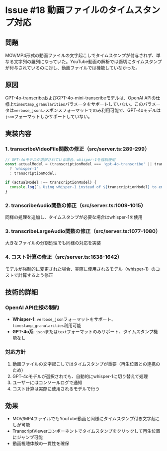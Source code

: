# Issue #18 動画ファイルのタイムスタンプ対応

## 問題
MOV/MP4形式の動画ファイルの文字起こしでタイムスタンプが付与されず、単なる文字列の羅列になっていた。YouTube動画の解析では適切にタイムスタンプが付与されているのに対し、動画ファイルでは機能していなかった。

## 原因
GPT-4o-transcribeおよびGPT-4o-mini-transcribeモデルは、OpenAI APIの仕様上`timestamp_granularities`パラメータをサポートしていない。このパラメータは`verbose_json`レスポンスフォーマットでのみ利用可能で、GPT-4oモデルは`json`フォーマットしかサポートしていない。

## 実装内容

### 1. transcribeVideoFile関数の修正（src/server.ts:289-299）
```typescript
// GPT-4oモデルが選択されている場合、whisper-1を強制使用
const actualModel = (transcriptionModel === 'gpt-4o-transcribe' || transcriptionModel === 'gpt-4o-mini-transcribe') 
  ? 'whisper-1' 
  : transcriptionModel;

if (actualModel !== transcriptionModel) {
  console.log(`⚠️ Using whisper-1 instead of ${transcriptionModel} to ensure timestamp support for video files`);
}
```

### 2. transcribeAudio関数の修正（src/server.ts:1009-1015）
同様の処理を追加し、タイムスタンプが必要な場合はwhisper-1を使用

### 3. transcribeLargeAudio関数の修正（src/server.ts:1077-1080）
大きなファイルの分割処理でも同様の対応を実装

### 4. コスト計算の修正（src/server.ts:1638-1642）
モデルが強制的に変更された場合、実際に使用されるモデル（whisper-1）のコストで計算するよう修正

## 技術的詳細

### OpenAI API仕様の制約
- **Whisper-1**: `verbose_json`フォーマットをサポート、`timestamp_granularities`利用可能
- **GPT-4o系**: `json`または`text`フォーマットのみサポート、タイムスタンプ機能なし

### 対応方針
1. 動画ファイルの文字起こしではタイムスタンプが重要（再生位置との連携のため）
2. GPT-4oモデルが選択されても、自動的にwhisper-1に切り替えて処理
3. ユーザーにはコンソールログで通知
4. コスト計算は実際に使用されるモデルで行う

## 効果
- MOV/MP4ファイルでもYouTube動画と同様にタイムスタンプ付き文字起こしが可能
- TranscriptViewerコンポーネントでタイムスタンプをクリックして再生位置にジャンプ可能
- 動画視聴体験の一貫性を確保